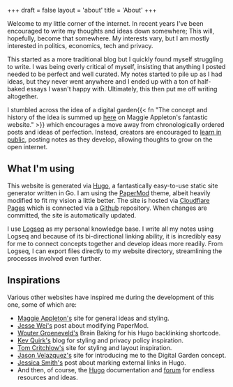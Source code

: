 +++
draft = false
layout = 'about'
title = 'About'
+++

Welcome to my little corner of the internet. In recent years I've been encouraged to write my thoughts and ideas down somewhere; This will, hopefully, become that somewhere. My interests vary, but I am mostly interested in politics, economics, tech and privacy. 

This started as a more traditional blog but I quickly found myself struggling to write. I was being overly critical of myself, insisting that anything I posted needed to be perfect and well curated. My notes started to pile up as I had ideas, but they never went anywhere and I ended up with a ton of half-baked essays I wasn't happy with. Ultimately, this then put me off writing altogether.

I stumbled across the idea of a digital garden{{< fn "The concept and history of the idea is summed up [here](https://maggieappleton.com/garden-history) on Maggie Appleton's fantastic website." >}} which encourages a move away from chronologically ordered posts and ideas of perfection. Instead, creators are encouraged to [learn in public](https://www.swyx.io/learn-in-public),  posting notes as they develop, allowing thoughts to grow on the open internet.

## What I'm using
This website is generated via [Hugo](https://gohugo.io/), a fantastically easy-to-use static site generator written in Go. I am using the [PaperMod](https://github.com/adityatelange/hugo-PaperMod) theme, albeit heavily modified to fit my vision a little better. The site is hosted via [Cloudflare Pages](https://pages.cloudflare.com/) which is connected via a [Github](https://github.com/sailseaplymouth) repository. When changes are committed, the site is automatically updated.

I use [Logseq](https://logseq.com/) as my personal knowledge base. I write all my notes using Logseq and because of its bi-directional linking ability, it is incredibly easy for me to connect concepts together and develop ideas more readily. From Logseq, I can export files directly to my website directory, streamlining the processes involved even further.

## Inspirations
Various other websites have inspired me during the development of this one, some of which are:
- [Maggie Appleton's](https://maggieappleton.com/) site for general ideas and styling.
- [Jesse Wei's](https://jessewei.dev/blog/2023/papermod) post about modifying PaperMod.
- [Wouter Groeneveld's](https://brainbaking.com/) Brain Baking for his Hugo backlinking shortcode.
- [Kev Quirk's](https://kevquirk.com/) blog for styling and privacy policy inspiration.
- [Tom Critchlow's](https://tomcritchlow.com/) site for styling and layout inspiration.
- [Jason Velazquez's](https://www.fromjason.xyz) site for introducing me to the Digital Garden concept.
- [Jessica Smith's](https://www.jayeless.net/2021/08/hugo-mark-external-links.html) post about marking external links in Hugo.
- And then, of course, the [Hugo](https://gohugo.io/documentation/) documentation and [forum](https://discourse.gohugo.io/) for endless resources and ideas.
